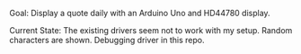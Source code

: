 Goal: Display a quote daily with an Arduino Uno and HD44780 display.

Current State: The existing drivers seem not to work with my setup. Random characters are shown. Debugging driver in this repo.